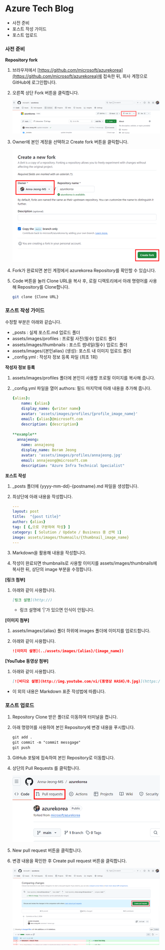 # Azure Tech Blog

- 사전 준비
- 포스트 작성 가이드
- 포스트 업로드

### 사전 준비

**Repository fork**

1. 브라우저에서 [https://github.com/microsoft/azurekorea](https://github.com/microsoft/azurekorea)에 접속한 뒤, 회사 계정으로 GitHub에 로그인합니다.
2. 오른쪽 상단 Fork 버튼을 클릭합니다.
    
    ![image.png](assets/images/guide/image1.png)
    
3. Owner에 본인 계정을 선택하고 Create fork 버튼을 클릭합니다.
    
    ![image.png](assets/images/guide/image2.png)
    
4. Fork가 완료되면 본인 계정에서 azurekorea Repository를 확인할 수 있습니다. 
5. Code 버튼을 눌러 Clone URL을 복사 후, 로컬 디렉토리에서 아래 명령어를 사용해 Repository를 Clone합니다.
    
    ```bash
    git clone {Clone URL}
    ```
    

### 포스트 작성 가이드

수정할 부분은 아래와 같습니다.

- _posts : 실제 포스트.md 업로드 폴더
- assets/images/profiles : 프로필 사진(필수) 업로드 폴더
- assets/images/thumbnails : 포스트 썸네일(필수) 업로드 폴더
- assets/images/{본인alias} (생성): 포스트 내 이미지 업로드 폴더
- _config.yml : 작성자 정보 등록 파일 (최초 1회)

**작성자 정보 등록**

1. assets/images/profiles 폴더에 본인이 사용할 프로필 이미지를 복사해 줍니다.
2. _config.yml 파일을 열어 authors: 필드 마지막에 아래 내용을 추가해 줍니다.
    
    ```yaml
    {alias}:
        name: {alias}
        display_name: {writer name}
        avatar: 'assets/images/profiles/{profile_image_name}'
        email: {alias}@microsoft.com
        description: {description}
    
    **example**
      annajeong:
        name: annajeong
        display_name: Boram Jeong
        avatar: 'assets/images/profiles/annajeong.jpg'
        email: annajeong@microsoft.com
        description: "Azure Infra Technical Specialist"
    ```
    

**포스트 작성**

1. _posts 폴더에 {yyyy-mm-dd}-{postname}.md 파일을 생성합니다.
2. 최상단에 아래 내용을 작성합니다.
    
    ```yaml
    ---
    layout: post
    title:  "{post title}"
    author: {alias}
    tag: [ {,으로 구분하여 작성} ]
    category: [ Solution / Update / Business 중 선택 1]
    image: assets/images/thumnails/{thumbnail_image_name}
    ---
    ```
    
3. Markdown을 활용해 내용을 작성합니다.
4. 작성이 완료되면 thumbnails로 사용할 이미지를 assets/images/thumbnails에 복사한 뒤, 상단의 image 부분을 수정합니다.

**[링크 첨부]**
1. 아래와 같이 사용합니다.
    ```markdown
    [링크 설명](http://)
    ```
    * 링크 설명에 '|'가 있으면 인식이 안됩니다.

**[이미지 첨부]**

1. assets/images/{alias} 폴더 하위에 images 폴더에 이미지를 업로드합니다.
2. 아래와 같이 사용합니다.
    
    ```markdown
    ![이미지 설명](../assets/images/{alias}/{image_name})
    ```
    

**[YouTube 동영상 첨부]**

1. 아래와 같이 사용합니다.
    
    ```markdown
    [![비디오 설명](http://img.youtube.com/vi/{동영상 HASH}/0.jpg)](https://youtu.be/{동영상 HASH})
    ```
    

* 이 외의 내용은 Markdown 표준 작성법에 따릅니다.

### 포스트 업로드

1. Repository Clone 받은 폴더로 이동하여 터미널을 켭니다.
2. 아래 명령어를 사용하여 본인 Repository에 변경 내용을 푸시합니다.
    
    ```markdown
    git add .
    git commit -m "commit messgage"
    git push
    ```
    
3. GitHub 포털에 접속하여 본인 Repository로 이동합니다.
4. 상단의 Pull Requests 를 클릭합니다.
    
    ![image.png](assets/images/guide/image3.png)

5. New pull request 버튼을 클릭합니다.
6. 변경 내용을 확인한 후 Create pull request 버튼을 클릭합니다.

    ![image.png](assets/images/guide/image4.png)